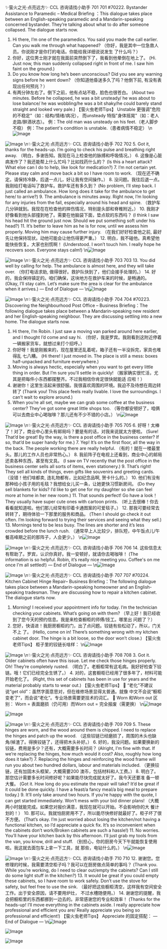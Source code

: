 ✨萤火之光·点亮远方✨
CCL 咨询请找小助手
701
701
#70222. Bystander Assistance to Paramedic – Medical
Briefing ：This dialogue takes place between an English-speaking paramedic and a
Mandarin-speaking concerned bystander. They’re talking about what to do after
someone collapsed. The dialogue starts now.
1. Hi there, I’m one of the paramedics. You said you made the call earlier. Can you
walk me through what happened?
（你好，我是其中一位急救人员。你说刚才是你打的电话。你能给我详细说说发生
了什么吗？）
2. 你好，这位男士刚才就在我面前突然倒下了，我看到他晕倒在地上了。
(Hi. Just now, this man suddenly collapsed right in front of me. I saw him faint on the
ground.)
3. Do you know how long he’s been unconscious? Did you see any warning signs before
he went down?
（你知道他昏迷多久了吗？他倒下前, 有没有表现出任何预兆？）
4. 有两分钟左右了。倒下之前，他有点站不稳，脸色也很苍白。
(About two minutes. Before he collapsed, he was a bit unsteady/ he was about to lose
balance/ he was wobbling/he was a bit shaky/he could barely stand straight and looked
very pale.)
【萤火虫老师Tips】
Unstable 更强调"危险的不稳定"（如：结构/情绪/病况），
而unsteady 特指"身体摇晃"（如：老人走路/醉酒状态）。
例：The old man was unsteady on his feet.（老人脚步不稳）
例：The patient's condition is unstable.（患者病情不稳定）
\n![Image](images/page701_image1.jpeg)

![Image](images/page701_image2.jpeg)
\n✨萤火之光·点亮远方✨
CCL 咨询请找小助手
702
702
5. Got it, thanks for the heads-up. I’m going to check his pulse and breathing right
away.
（明白，多谢告知。我现在马上检查他的脉搏和呼吸情况。）
6. 这像是心脏病发作了？我还能帮上什么忙吗？比如找药什么的？
(Is this a heart attack? What else can I do to help, like look for medication?)
7. I’m not certain yet. Please stay calm and move back a bit so I have room to work.
（现在还不确定。请保持冷静，后退一点儿，好让我有空间操作。）
8. 没问题。我往后退一点。我刚给打电话叫了救护车。救护车还有多久到？
(No problem, I’ll step back. I just called an ambulance. How long does it take for the
ambulance to get here/ to arrive?)
9. The ambulance is minutes away. Right now, I’m looking for any injuries from the
fall, especially around his head and spine.
（救护车几分钟就到。我现在在检查他的摔伤情况，特别是头部和脊椎附近。）
10. 我刚才好像看到他头部撞到地了。需要在他脑袋下面，垫点软的东西吗？
(I think I saw his head hit the ground just now. Should we put something soft under his
head?)
11. It’s better to leave him as he is for now, until we assess him properly. Moving him
may cause further injury.
（在我们好好检查他之前, 最好先让他保持现状。动他可能会让他伤得更严重。）
12. 明白，我不碰他。真希望他能快些恢复。大家也别慌啊！
(Understood. I won’t touch him. I really hope he recovers soon. Everyone stays calm!)
\n![Image](images/page702_image1.jpeg)

![Image](images/page702_image2.jpeg)
\n✨萤火之光·点亮远方✨
CCL 咨询请找小助手
703
703
13. You did well by calling for help. The ambulance is almost here, and they will take
over.
（你打电话求助, 做得很好。救护队快到了，他们会接手处理的。）
14. 好的，我会保持镇定的。咱们确保，这块地方在救护车来的时候，是畅通的。
(Okay, I’ll stay calm. Let’s make sure the area is clear for the ambulance when it arrives.)
— End of Dialogue —
\n![Image](images/page703_image1.jpeg)

![Image](images/page703_image2.jpeg)
\n✨萤火之光·点亮远方✨
CCL 咨询请找小助手
704
704
#70223. Discovering the Neighbourhood Post Office
–
Business
Briefing：The following dialogue takes place between a Mandarin-speaking new resident
and her English-speaking neighbour. They are discussing settling into a new home. The
dialogue starts now.
1. Hi there, I’m Robin. I just saw a moving van parked around here earlier, and I
thought I’d come and say hi.
（你好，我是罗宾。我刚看到这附近停着一辆搬家货车，就想过来打个招呼。）
2. 你好呀！我是刚搬来的，现在屋里还乱着呢，箱子还有一半没拆完，家具也堆得乱
七八糟。
(Hi there! I just moved in. The place is still a mess: boxes half-unpacked and furniture
everywhere.)
3. Moving is always hectic, especially when you want to get every little thing in order.
But I’m sure you'll settle in quickly!
（搬家确实很忙活，尤其是把每件小东西都摆整齐。不过我相信你肯定很快就能适
应啦！）
4. 谢谢你！这里生活起来很舒服。我很喜欢周围的环境。我迫不及待想在周边转转了
(Thank you! This place feels really livable. I love the surroundings. I can’t wait to explore
around.)
5. When you’re all set, maybe we can grab some coffee at the business center? They’ve
got some great little shops too.
（等你都安顿好了，咱俩可以去商业中心喝咖啡？那儿还有不少不错的小店。）
\n![Image](images/page704_image1.jpeg)

![Image](images/page704_image2.jpeg)
\n✨萤火之光·点亮远方✨
CCL 咨询请找小助手
705
705
6. 好呀！太棒了！对了，商业中心里头有邮局吗？要是有的话，对我来说就太方便啦。
(Sure! That’d be great! By the way, is there a post office in the business center? If so,
that’d be super handy for me.)
7. Yep! It’s on the first floor, all the way in the back. The people working there are
really helpful.
（有的！就在一楼最里头。那儿的工作人员也非常热心。）
8. 我前阵子在电视上还看到，商业中心的邮局还卖各种东西，甚至有文具。
(I saw on TV recently that the post office in the business center sells all sorts of items,
even stationery.)
9. That’s right! They sell all kinds of things, even gifts like souvenirs and greeting cards.
（没错！他们啥都卖, 连礼物都有，比如纪念品啊, 贺卡什么的。）
10. 他们有没有那种给小孩子用的毛毯？我想给女儿买一条，让她更快习惯新房间。
(Do they sell blankets for kids? I’d like to get one for my daughter so she can feel more at
home in her new room.)
11. That sounds perfect! Go have a look！They usually have super cute ones with cartoon
prints.
（听上去很棒！你去看看就知道啦。他们那儿经常有印着卡通图案的可爱毯子。）
12. 那我可要经常去转转了，期待体验一下那里的服务和商品。
(Then I should go check it out often. I’m looking forward to trying their services and
seeing what they sell.)
13. Mornings tend to be less busy. The lines are shorter and it’s less crowded before the
lunch rush.
（通常早上人比较少，排队短，中午饭点儿/午餐高峰期之前的那阵子，人会更少。）
\n![Image](images/page705_image1.jpeg)

![Image](images/page705_image2.jpeg)
\n✨萤火之光·点亮远方✨
CCL 咨询请找小助手
706
706
14. 这些信息太有帮助了。罗宾，认识你真好。我一安顿好，就请你去喝咖啡！
(The information is so helpful. Robin, it’s really nice meeting you. Coffee's on me once
I'm all settled!)
— End of Dialogue —
\n![Image](images/page706_image1.jpeg)

![Image](images/page706_image2.jpeg)
\n✨萤火之光·点亮远方✨
CCL 咨询请找小助手
707
707
#70224. Kitchen Cabinet Hinge Repair– Business
Briefing：The following dialogue takes place between a Mandarin-speaking homeowner
and an English-speaking tradesman. They are discussing how to repair a kitchen cabinet.
The dialogue starts now.
1. Morning! I received your appointment info for today. I’m the technician checking
your cabinets. What’s going on with them?
（早上好！我已经收到了您今天的预约信息。我是来检查橱柜的师傅/技工。哪里出
问题了？）
2. 您好，快请进！我厨房橱柜的门，出了点问题。铰链有些松动了，所以，门关不上
了。
(Hello, come on in! There’s something wrong with my kitchen cabinet door. The hinge is
a bit loose, so the door won’t close.)
【萤火虫老师Tips】
柜子里的铰链长啥样：
\n![Image](images/page707_image1.jpeg)

![Image](images/page707_image2.jpeg)
\n✨萤火之光·点亮远方✨
CCL 咨询请找小助手
708
708
3. Got it. Older cabinets often have this issue. Let me check those hinges properly. Oh!
They’re completely rusted.
（明白了。老橱柜常有这毛病。我好好检查下铰链。哦！它们已经完全生锈了。）
4.
对的，这套橱柜已经用了很多年了，材料可能开始老化了。
(Right, this set of cabinets has been in use for years and the material probably starts to
wear out.)
【萤火虫老师Tips】

“老化”不建议说“get old”：虽然字面意思对，但在维修场景显得太普通。就像
中文不会说“橱柜变老了”，而会说“老化”。专业场景需要更技术的词汇。

Worn 和Worn out 区别：
Worn = 表面磨损（仍可用）而Worn out = 完全报废（需更换）
\n![Image](images/page708_image1.jpeg)

![Image](images/page708_image2.jpeg)

![Image](images/page708_image3.jpeg)
\n✨萤火之光·点亮远方✨
CCL 咨询请找小助手
709
709
5. These hinges are worn, and the wood around them is chipped. I need to replace the
hinges and patch up the wood.
（这些铰链已经磨损了，周围的木头也缺角/掉渣了。得换铰链了，还得把木头补好。）
6. 好的，我没问题。如果要换新的铰链，费用是多少？还有，大概需要多长时间？
(Alright, I’m fine with that. If we’re replacing the hinges, how much would it cost? Also,
roughly how long does it take?)
7. Replacing the hinges and reinforcing the wood frame will run you about two
hundred dollars, labour and materials included.
（更换铰链，还有加固木头框架，大概需要200 澳币，包括材料和人工费。）
8. 明白了。那您估计需要多长时间修好呢？如果能尽快完成就太好了。我今天还要准
备一顿大餐。
(Got it. How long do you estimate the repair will take? It’d be great if it could be done
quickly. I have a feast/a fancy meal/a big meal to prepare today.)
9. It’ll only take around two hours. If you’re happy with the quote, I can get started
immediately. Won’t mess with your bid dinner plans!
（大概两小时就能完成。如果您对报价满意，我现在就可以开始。不会影响你的大
餐计划的！）
10. 那可以。我就怕厨房用不了，所以能尽快修好就最好了。柜子坏了很不方便。
(That’s okay. I’m just worried about losing the kitchen/not having a functional kitchen, so
I’d appreciate a quick fix. It’s so inconvenient when the cabinets don’t work/Broken
cabinets are such a hassle!)
11. No worries. You’ll have your kitchen back by this afternoon. I’ll just grab my tools
from the van, you know, drill and stuff.
（别担心，你的厨房今天下午就能恢复使用啦。我这就去面包车上拿一下工具，就
那些，电钻什么的。）
\n![Image](images/page709_image1.jpeg)

![Image](images/page709_image2.jpeg)
\n✨萤火之光·点亮远方✨
CCL 咨询请找小助手
710
710
12. 谢谢您。您修理的时候，我需要清空柜子吗？我可以在厨房做点简单的事吗？
(Thank you. While you’re working, do I need to clear out/empty the cabinets? Can I still
do some light stuff in the kitchen?)
13. It would be great if you could empty these cabinets, so I have room to work safely.
Don’t use the stove for safety, but feel free to use the sink.
（最好把这些橱柜清空，这样我有空间安全工作。出于安全原因，请不要用炉灶，
不过水槽随便用。）
14. 谢谢您的提醒，我会把橱柜里的东西都挪到一边去的。非常感谢您的专业和效率！
(Thanks for the heads-up! I’ll move everything in the cabinets aside. I really appreciate
how professional and efficient you are/ Really appreciate you being so professional and
efficient!)
【萤火虫老师Tips】
Appreciate 的固定搭配：
— End of Dialogue —
\n![Image](images/page710_image1.jpeg)

![Image](images/page710_image2.jpeg)

![Image](images/page710_image3.jpeg)